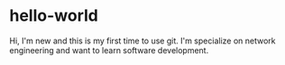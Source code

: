 # hello-world

Hi,
I'm new and this is my first time to use git.
I'm specialize on network engineering and want to learn software development.
